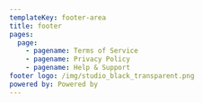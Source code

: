 ```yaml
---
templateKey: footer-area
title: footer
pages:
  page:
    - pagename: Terms of Service
    - pagename: Privacy Policy
    - pagename: Help & Support
footer logo: /img/studio_black_transparent.png
powered by: Powered by
---
```

